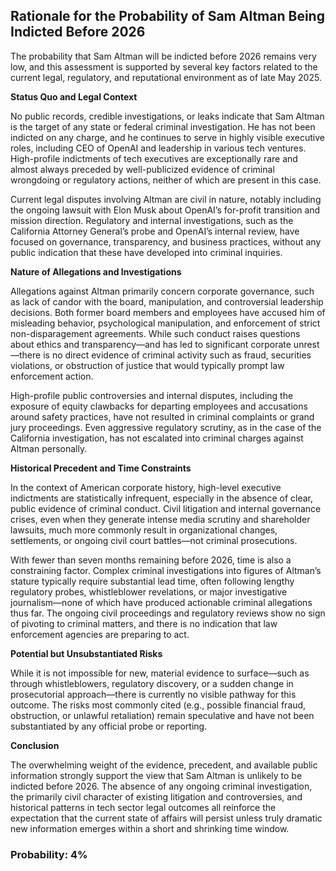 ## Rationale for the Probability of Sam Altman Being Indicted Before 2026

The probability that Sam Altman will be indicted before 2026 remains very low, and this assessment is supported by several key factors related to the current legal, regulatory, and reputational environment as of late May 2025.

**Status Quo and Legal Context**

No public records, credible investigations, or leaks indicate that Sam Altman is the target of any state or federal criminal investigation. He has not been indicted on any charge, and he continues to serve in highly visible executive roles, including CEO of OpenAI and leadership in various tech ventures. High-profile indictments of tech executives are exceptionally rare and almost always preceded by well-publicized evidence of criminal wrongdoing or regulatory actions, neither of which are present in this case.

Current legal disputes involving Altman are civil in nature, notably including the ongoing lawsuit with Elon Musk about OpenAI’s for-profit transition and mission direction. Regulatory and internal investigations, such as the California Attorney General’s probe and OpenAI’s internal review, have focused on governance, transparency, and business practices, without any public indication that these have developed into criminal inquiries.

**Nature of Allegations and Investigations**

Allegations against Altman primarily concern corporate governance, such as lack of candor with the board, manipulation, and controversial leadership decisions. Both former board members and employees have accused him of misleading behavior, psychological manipulation, and enforcement of strict non-disparagement agreements. While such conduct raises questions about ethics and transparency—and has led to significant corporate unrest—there is no direct evidence of criminal activity such as fraud, securities violations, or obstruction of justice that would typically prompt law enforcement action.

High-profile public controversies and internal disputes, including the exposure of equity clawbacks for departing employees and accusations around safety practices, have not resulted in criminal complaints or grand jury proceedings. Even aggressive regulatory scrutiny, as in the case of the California investigation, has not escalated into criminal charges against Altman personally.

**Historical Precedent and Time Constraints**

In the context of American corporate history, high-level executive indictments are statistically infrequent, especially in the absence of clear, public evidence of criminal conduct. Civil litigation and internal governance crises, even when they generate intense media scrutiny and shareholder lawsuits, much more commonly result in organizational changes, settlements, or ongoing civil court battles—not criminal prosecutions.

With fewer than seven months remaining before 2026, time is also a constraining factor. Complex criminal investigations into figures of Altman’s stature typically require substantial lead time, often following lengthy regulatory probes, whistleblower revelations, or major investigative journalism—none of which have produced actionable criminal allegations thus far. The ongoing civil proceedings and regulatory reviews show no sign of pivoting to criminal matters, and there is no indication that law enforcement agencies are preparing to act.

**Potential but Unsubstantiated Risks**

While it is not impossible for new, material evidence to surface—such as through whistleblowers, regulatory discovery, or a sudden change in prosecutorial approach—there is currently no visible pathway for this outcome. The risks most commonly cited (e.g., possible financial fraud, obstruction, or unlawful retaliation) remain speculative and have not been substantiated by any official probe or reporting.

**Conclusion**

The overwhelming weight of the evidence, precedent, and available public information strongly support the view that Sam Altman is unlikely to be indicted before 2026. The absence of any ongoing criminal investigation, the primarily civil character of existing litigation and controversies, and historical patterns in tech sector legal outcomes all reinforce the expectation that the current state of affairs will persist unless truly dramatic new information emerges within a short and shrinking time window.

### Probability: 4%
